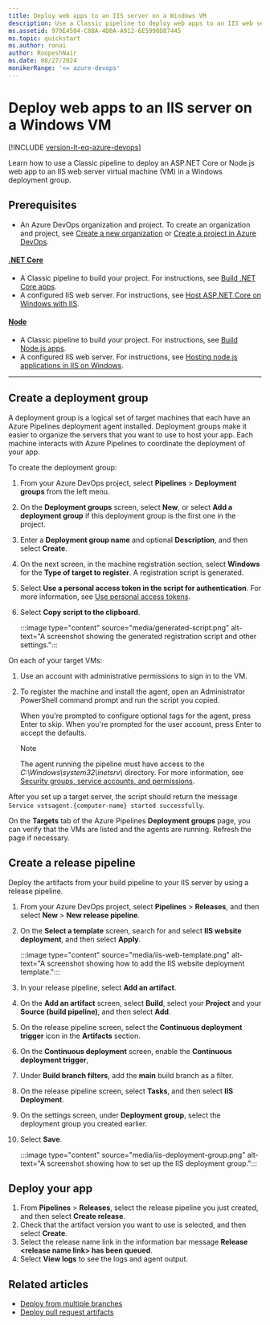 ```yaml
---
title: Deploy web apps to an IIS server on a Windows VM
description: Use a Classic pipeline to deploy web apps to an IIS web server on a Windows virtual machine in a deployment group.
ms.assetid: 979E4504-C88A-4D0A-A912-6E5998D87445
ms.topic: quickstart
ms.author: ronai
author: RoopeshNair
ms.date: 08/27/2024
monikerRange: '<= azure-devops'
---
```


# Deploy web apps to an IIS server on a Windows VM

[!INCLUDE [version-lt-eq-azure-devops](../../includes/version-lt-eq-azure-devops.md)]

Learn how to use a Classic pipeline to deploy an ASP.NET Core or Node.js web app to an IIS web server virtual machine (VM) in a Windows deployment group.

## Prerequisites

- An Azure DevOps organization and project. To create an organization and project, see [Create a new organization](../../organizations/accounts/create-organization.md) or [Create a project in Azure DevOps](../../organizations/projects/create-project.md).

#### [.NET Core](#tab/netcore/)

- A Classic pipeline to build your project. For instructions, see [Build .NET Core apps](../ecosystems/dotnet-core.md).
- A configured IIS web server. For instructions, see [Host ASP.NET Core on Windows with IIS](/aspnet/core/host-and-deploy/iis/).

#### [Node](#tab/node/)

- A Classic pipeline to build your project. For instructions, see [Build Node.js apps](../ecosystems/javascript.md).
- A configured IIS web server. For instructions, see [Hosting node.js applications in IIS on Windows](https://github.com/Azure/iisnode).

---

## Create a deployment group

A deployment group is a logical set of target machines that each have an Azure Pipelines deployment agent installed. Deployment groups make it easier to organize the servers that you want to use to host your app. Each machine interacts with Azure Pipelines to coordinate the deployment of your app.

To create the deployment group:

1. From your Azure DevOps project, select **Pipelines** > **Deployment groups** from the left menu.
1. On the **Deployment groups** screen, select **New**, or select **Add a deployment group** if this deployment group is the first one in the project.
1. Enter a **Deployment group name** and optional **Description**, and then select **Create**.
1. On the next screen, in the machine registration section, select **Windows** for the **Type of target to register**. A registration script is generated.
1. Select **Use a personal access token in the script for authentication**. For more information, see [Use personal access tokens](../../organizations/accounts/use-personal-access-tokens-to-authenticate.md).
1. Select **Copy script to the clipboard**.

   :::image type="content" source="media/generated-script.png" alt-text="A screenshot showing the generated registration script and other settings.":::

On each of your target VMs:

1. Use an account with administrative permissions to sign in to the VM.
1. To register the machine and install the agent, open an Administrator PowerShell command prompt and run the script you copied.

   When you're prompted to configure optional tags for the agent, press Enter to skip. When you're prompted for the user account, press Enter to accept the defaults.

   > [!NOTE]
   > The agent running the pipeline must have access to the *C:\\Windows\\system32\\inetsrv\\* directory. For more information, see [Security groups, service accounts, and permissions](../../organizations/security/permissions-access.md).

After you set up a target server, the script should return the message `Service vstsagent.{computer-name} started successfully`.

On the **Targets** tab of the Azure Pipelines **Deployment groups** page, you can verify that the VMs are listed and the agents are running. Refresh the page if necessary.

## Create a release pipeline

Deploy the artifacts from your build pipeline to your IIS server by using a release pipeline.

1. From your Azure DevOps project, select **Pipelines** > **Releases**, and then select **New** > **New release pipeline**.
1. On the **Select a template** screen, search for and select **IIS website deployment**, and then select **Apply**.

   :::image type="content" source="media/iis-web-template.png" alt-text="A screenshot showing how to add the IIS website deployment template.":::

1. In your release pipeline, select **Add an artifact**.
1. On the **Add an artifact** screen, select **Build**, select your **Project** and your **Source (build pipeline)**, and then select **Add**.
1. On the release pipeline screen, select the **Continuous deployment trigger** icon in the **Artifacts** section.
1. On the **Continuous deployment** screen, enable the **Continuous deployment trigger**,
1. Under **Build branch filters**, add the **main** build branch as a filter.
1. On the release pipeline screen, select **Tasks**, and then select **IIS Deployment**.
1. On the settings screen, under **Deployment group**, select the deployment group you created earlier.
1. Select **Save**.

   :::image type="content" source="media/iis-deployment-group.png" alt-text="A screenshot showing how to set up the IIS deployment group.":::

## Deploy your app

1. From **Pipelines** > **Releases**, select the release pipeline you just created, and then select **Create release**.
1. Check that the artifact version you want to use is selected, and then select **Create**.
1. Select the release name link in the information bar message **Release \<release name link> has been queued**.
1. Select **View logs** to see the logs and agent output.

## Related articles

- [Deploy from multiple branches](deploy-multiple-branches.md)
- [Deploy pull request artifacts](deploy-pull-request-builds.md)

